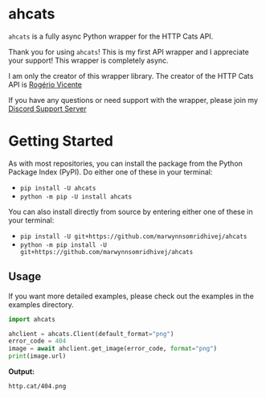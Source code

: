 # ahcats
`ahcats` is a fully async Python wrapper for the HTTP Cats API.

Thank you for using `ahcats`! This is my first API wrapper and I appreciate your support! This wrapper is completely async.

I am only the creator of this wrapper library. The creator of the HTTP Cats API is [Rogério Vicente](https://github.com/rogeriopvl)

If you have any questions or need support with the wrapper, please join my [Discord Support Server](https://discord.gg/78XXt3Q)

# Getting Started
As with most repositories, you can install the package from the Python Package Index (PyPI). Do either one of these in your terminal:
- `pip install -U ahcats`
- `python -m pip -U install ahcats`

You can also install directly from source by entering either one of these in your terminal:
- `pip install -U git+https://github.com/marwynnsomridhivej/ahcats`
- `python -m pip install -U git+https://github.com/marwynnsomridhivej/ahcats`

## Usage
If you want more detailed examples, please check out the examples in the examples directory.
```python
import ahcats

ahclient = ahcats.Client(default_format="png")
error_code = 404
image = await ahclient.get_image(error_code, format="png")
print(image.url)
```
**Output:**
```
http.cat/404.png
```